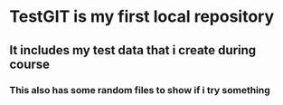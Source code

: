 # TestGIT is my first local repository
## It includes my test data that i create during course
### This also has some random files to show if i try something
